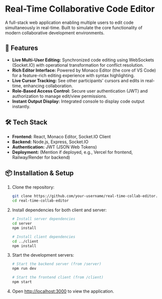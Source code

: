 # Real-Time Collaborative Code Editor

A full-stack web application enabling multiple users to edit code simultaneously in real-time. Built to simulate the core functionality of modern collaborative development environments.

## 🚀 Features

- **Live Multi-User Editing:** Synchronized code editing using WebSockets (Socket.IO) with operational transformation for conflict resolution.
- **Rich Editor Interface:** Powered by Monaco Editor (the core of VS Code) for a feature-rich editing experience with syntax highlighting.
- **Live Cursor Tracking:** See other participants' cursors and edits in real-time, enhancing collaboration.
- **Role-Based Access Control:** Secure user authentication (JWT) and authorization to manage edit/view permissions.
- **Instant Output Display:** Integrated console to display code output instantly.

## 🛠️ Tech Stack

- **Frontend:** React, Monaco Editor, Socket.IO Client
- **Backend:** Node.js, Express, Socket.IO
- **Authentication:** JWT (JSON Web Tokens)
- **Deployment:** (Mention if deployed, e.g., Vercel for frontend, Railway/Render for backend)

## 📦 Installation & Setup

1.  Clone the repository:
    ```bash
    git clone https://github.com/your-username/real-time-collab-editor.git
    cd real-time-collab-editor
    ```

2.  Install dependencies for both client and server:
    ```bash
    # Install server dependencies
    cd server
    npm install

    # Install client dependencies
    cd ../client
    npm install
    ```

3.  Start the development servers:
    ```bash
    # Start the backend server (from /server)
    npm run dev

    # Start the frontend client (from /client)
    npm start
    ```

4.  Open [http://localhost:3000](http://localhost:3000) to view the application.
